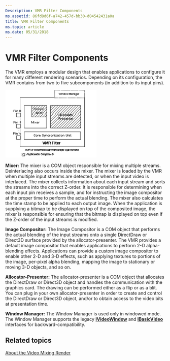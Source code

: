 ```yaml
---
Description: VMR Filter Components
ms.assetid: 86fd8d6f-a742-457d-bb30-d04542431a0a
title: VMR Filter Components
ms.topic: article
ms.date: 05/31/2018
---
```


# VMR Filter Components

The VMR employs a modular design that enables applications to configure it for many different rendering scenarios. Depending on its configuration, the VMR contains from two to five subcomponents (in addition to its input pins).

![vmr in windowed mode with multiple streams](images/vmr-multiple-streams.png)

**Mixer:** The mixer is a COM object responsible for mixing multiple streams. Deinterlacing also occurs inside the mixer. The mixer is loaded by the VMR when multiple input streams are detected, or when the input video is interlaced. The mixer collects information about each input stream and sorts the streams into the correct Z-order. It is responsible for determining when each input pin receives a sample, and for instructing the image compositor at the proper time to perform the actual blending. The mixer also calculates the time stamp to be applied to each output image. When the application is supplying a bitmap to be displayed on top of the composited image, the mixer is responsible for ensuring that the bitmap is displayed on top even if the Z-order of the input streams is modified.

**Image Compositor:** The Image Compositor is a COM object that performs the actual blending of the input streams onto a single DirectDraw or Direct3D surface provided by the allocator-presenter. The VMR provides a default image compositor that enables applications to perform 2-D alpha-blending effects. Applications can provide a custom image compositor to enable other 2-D and 3-D effects, such as applying textures to portions of the image, per-pixel alpha blending, mapping the image to stationary or moving 3-D objects, and so on.

**Allocator-Presenter:** The allocator-presenter is a COM object that allocates the DirectDraw or Direct3D object and handles the communication with the graphics card. The drawing can be performed either as a flip or as a blit. You can plug in your own allocator-presenter in order to create and control the DirectDraw or Direct3D object, and/or to obtain access to the video bits at presentation time.

**Window Manager:** The Window Manager is used only in windowed mode. The Window Manager supports the legacy [**IVideoWindow**](/windows/desktop/api/Control/nn-control-ivideowindow) and [**IBasicVideo**](/windows/desktop/api/Control/nn-control-ibasicvideo) interfaces for backward-compatibility.

## Related topics

<dl> <dt>

[About the Video Mixing Render](about-the-video-mixing-render.md)
</dt> </dl>

 

 



